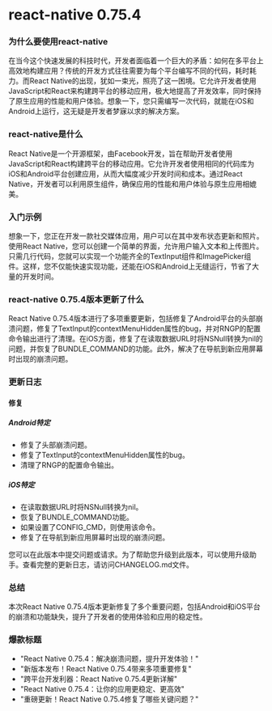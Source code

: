 # react-native 0.75.4
### 为什么要使用react-native

在当今这个快速发展的科技时代，开发者面临着一个巨大的矛盾：如何在多平台上高效地构建应用？传统的开发方式往往需要为每个平台编写不同的代码，耗时耗力。而React Native的出现，犹如一束光，照亮了这一困境。它允许开发者使用JavaScript和React来构建跨平台的移动应用，极大地提高了开发效率，同时保持了原生应用的性能和用户体验。想象一下，您只需编写一次代码，就能在iOS和Android上运行，这无疑是开发者梦寐以求的解决方案。

### react-native是什么

React Native是一个开源框架，由Facebook开发，旨在帮助开发者使用JavaScript和React构建跨平台的移动应用。它允许开发者使用相同的代码库为iOS和Android平台创建应用，从而大幅度减少开发时间和成本。通过React Native，开发者可以利用原生组件，确保应用的性能和用户体验与原生应用相媲美。

### 入门示例

想象一下，您正在开发一款社交媒体应用，用户可以在其中发布状态更新和照片。使用React Native，您可以创建一个简单的界面，允许用户输入文本和上传图片。只需几行代码，您就可以实现一个功能齐全的TextInput组件和ImagePicker组件。这样，您不仅能快速实现功能，还能在iOS和Android上无缝运行，节省了大量的开发时间。

### react-native 0.75.4版本更新了什么

React Native 0.75.4版本进行了多项重要更新，包括修复了Android平台的头部崩溃问题，修复了TextInput的contextMenuHidden属性的bug，并对RNGP的配置命令输出进行了清理。在iOS方面，修复了在读取数据URL时将NSNull转换为nil的问题，并恢复了BUNDLE_COMMAND的功能。此外，解决了在导航到新应用屏幕时出现的崩溃问题。

### 更新日志

#### 修复

##### Android特定
- 修复了头部崩溃问题。
- 修复了TextInput的contextMenuHidden属性的bug。
- 清理了RNGP的配置命令输出。

##### iOS特定
- 在读取数据URL时将NSNull转换为nil。
- 恢复了BUNDLE_COMMAND功能。
- 如果设置了CONFIG_CMD，则使用该命令。
- 修复了在导航到新应用屏幕时出现的崩溃问题。

您可以在此版本中提交问题或请求。为了帮助您升级到此版本，可以使用升级助手。查看完整的更新日志，请访问CHANGELOG.md文件。

### 总结

本次React Native 0.75.4版本更新修复了多个重要问题，包括Android和iOS平台的崩溃和功能缺失，提升了开发者的使用体验和应用的稳定性。

### 爆款标题

- "React Native 0.75.4：解决崩溃问题，提升开发体验！"
- "新版本发布！React Native 0.75.4带来多项重要修复"
- "跨平台开发利器：React Native 0.75.4更新详解"
- "React Native 0.75.4：让你的应用更稳定、更高效"
- "重磅更新！React Native 0.75.4修复了哪些关键问题？"